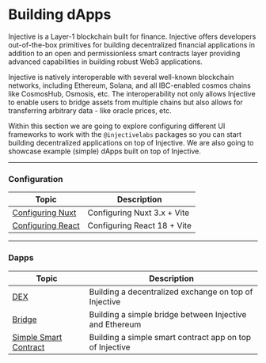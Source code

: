 # Building dApps

Injective is a Layer-1 blockchain built for finance. Injective offers developers out-of-the-box primitives for building decentralized financial applications in addition to an open and permissionless smart contracts layer providing advanced capabilities in building robust Web3 applications.

Injective is natively interoperable with several well-known blockchain networks, including Ethereum, Solana, and all IBC-enabled cosmos chains like CosmosHub, Osmosis, etc. The interoperability not only allows Injective to enable users to bridge assets from multiple chains but also allows for transferring arbitrary data - like oracle prices, etc.

Within this section we are going to explore configuring different UI frameworks to work with the `@injectivelabs` packages so you can start building decentralized applications on top of Injective. We are also going to showcase example (simple) dApps built on top of Injective.

***

### Configuration

| Topic                                     | Description                 |
| ----------------------------------------- | --------------------------- |
| [Configuring Nuxt](configuring-nuxt.md)   | Configuring Nuxt 3.x + Vite |
| [Configuring React](configuring-react.md) | Configuring React 18 + Vite |

***

### Dapps

| Topic                                                     | Description                                              |
| --------------------------------------------------------- | -------------------------------------------------------- |
| [DEX](dapps-examples/dex.md)                              | Building a decentralized exchange on top of Injective    |
| [Bridge](dapps-examples/bridge.md)                        | Building a simple bridge between Injective and Ethereum  |
| [Simple Smart Contract](dapps-examples/smart-contract.md) | Building a simple smart contract app on top of Injective |
